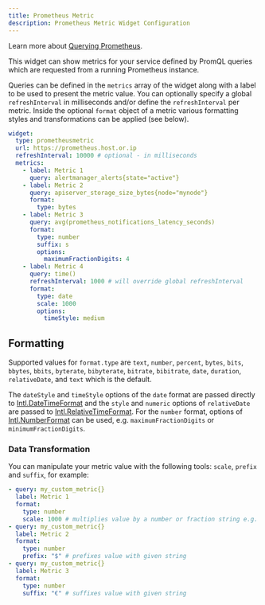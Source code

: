 ```yaml
---
title: Prometheus Metric
description: Prometheus Metric Widget Configuration
---
```


Learn more about [Querying Prometheus](https://prometheus.io/docs/prometheus/latest/querying/basics/).

This widget can show metrics for your service defined by PromQL queries which are requested from a running Prometheus instance.

Queries can be defined in the `metrics` array of the widget along with a label to be used to present the metric value. You can optionally specify a global `refreshInterval` in milliseconds and/or define the `refreshInterval` per metric. Inside the optional `format` object of a metric various formatting styles and transformations can be applied (see below).

```yaml
widget:
  type: prometheusmetric
  url: https://prometheus.host.or.ip
  refreshInterval: 10000 # optional - in milliseconds
  metrics:
    - label: Metric 1
      query: alertmanager_alerts{state="active"}
    - label: Metric 2
      query: apiserver_storage_size_bytes{node="mynode"}
      format:
        type: bytes
    - label: Metric 3
      query: avg(prometheus_notifications_latency_seconds)
      format:
        type: number
        suffix: s
        options:
          maximumFractionDigits: 4
    - label: Metric 4
      query: time()
      refreshInterval: 1000 # will override global refreshInterval
      format:
        type: date
        scale: 1000
        options:
          timeStyle: medium
```

## Formatting

Supported values for `format.type` are `text`, `number`, `percent`, `bytes`, `bits`, `bbytes`, `bbits`, `byterate`, `bibyterate`, `bitrate`, `bibitrate`, `date`, `duration`, `relativeDate`, and `text` which is the default.

The `dateStyle` and `timeStyle` options of the `date` format are passed directly to [Intl.DateTimeFormat](https://developer.mozilla.org/en-US/docs/Web/JavaScript/Reference/Global_Objects/Intl/DateTimeFormat/DateTimeFormat) and the `style` and `numeric` options of `relativeDate` are passed to [Intl.RelativeTimeFormat](https://developer.mozilla.org/en-US/docs/Web/JavaScript/Reference/Global_Objects/Intl/RelativeTimeFormat/RelativeTimeFormat). For the `number` format, options of [Intl.NumberFormat](https://developer.mozilla.org/de/docs/Web/JavaScript/Reference/Global_Objects/Intl/NumberFormat/NumberFormat) can be used, e.g. `maximumFractionDigits` or `minimumFractionDigits`.

### Data Transformation

You can manipulate your metric value with the following tools: `scale`, `prefix` and `suffix`, for example:

```yaml
- query: my_custom_metric{}
  label: Metric 1
  format:
    type: number
    scale: 1000 # multiplies value by a number or fraction string e.g. 1/16
- query: my_custom_metric{}
  label: Metric 2
  format:
    type: number
    prefix: "$" # prefixes value with given string
- query: my_custom_metric{}
  label: Metric 3
  format:
    type: number
    suffix: "€" # suffixes value with given string
```
